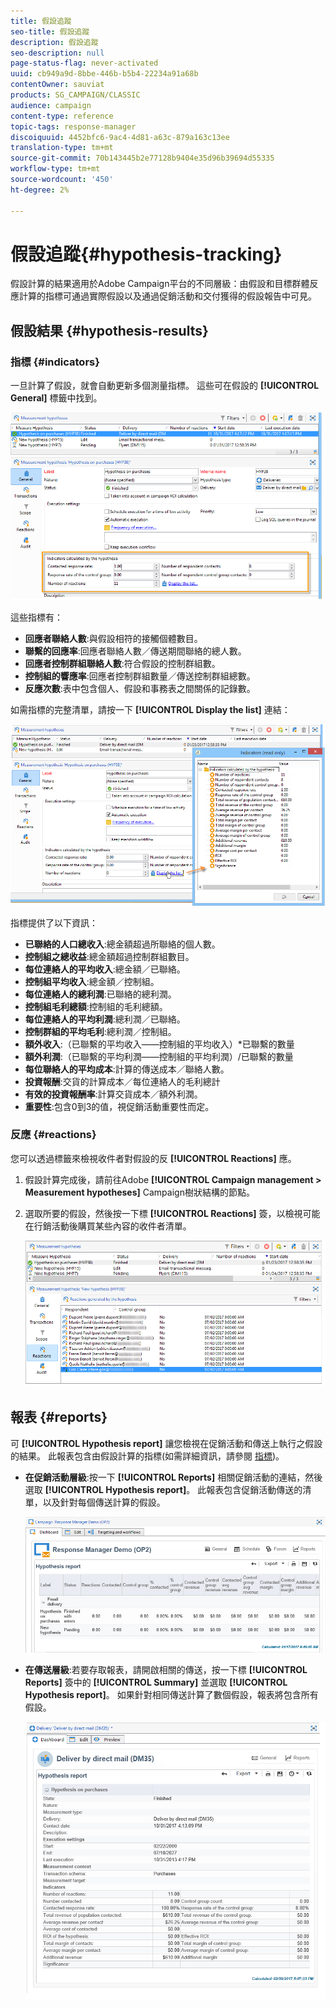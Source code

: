 ```yaml
---
title: 假設追蹤
seo-title: 假設追蹤
description: 假設追蹤
seo-description: null
page-status-flag: never-activated
uuid: cb949a9d-8bbe-446b-b5b4-22234a91a68b
contentOwner: sauviat
products: SG_CAMPAIGN/CLASSIC
audience: campaign
content-type: reference
topic-tags: response-manager
discoiquuid: 4452bfc6-9ac4-4d81-a63c-879a163c13ee
translation-type: tm+mt
source-git-commit: 70b143445b2e77128b9404e35d96b39694d55335
workflow-type: tm+mt
source-wordcount: '450'
ht-degree: 2%

---
```



# 假設追蹤{#hypothesis-tracking}

假設計算的結果適用於Adobe Campaign平台的不同層級：由假設和目標群體反應計算的指標可通過實際假設以及通過促銷活動和交付獲得的假設報告中可見。

## 假設結果 {#hypothesis-results}

### 指標 {#indicators}

一旦計算了假設，就會自動更新多個測量指標。 這些可在假設的 **[!UICONTROL General]** 標籤中找到。

![](assets/response_hypothesis_delivery_example_010.png)

這些指標有：

* **回應者聯絡人數**:與假設相符的接觸個體數目。
* **聯繫的回應率**:回應者聯絡人數／傳送期間聯絡的總人數。
* **回應者控制群組聯絡人數**:符合假設的控制群組數。
* **控制組的響應率**:回應者控制群組數量／傳送控制群組總數。
* **反應次數**:表中包含個人、假設和事務表之間關係的記錄數。

如需指標的完整清單，請按一下 **[!UICONTROL Display the list]** 連結：

![](assets/response_hypothesis_indicators_002.png)

指標提供了以下資訊：

* **已聯絡的人口總收入**:總金額超過所聯絡的個人數。
* **控制組之總收益**:總金額超過控制群組數目。
* **每位連絡人的平均收入**:總金額／已聯絡。
* **控制組平均收入**:總金額／控制組。
* **每位連絡人的總利潤**:已聯絡的總利潤。
* **控制組毛利總額**:控制組的毛利總額。
* **每位連絡人的平均利潤**:總利潤／已聯絡。
* **控制群組的平均毛利**:總利潤／控制組。
* **額外收入**:（已聯繫的平均收入——控制組的平均收入）*已聯繫的數量
* **額外利潤**:（已聯繫的平均利潤——控制組的平均利潤）/已聯繫的數量
* **每位聯絡人的平均成本**:計算的傳送成本／聯絡人數。
* **投資報酬**:交貨的計算成本／每位連絡人的毛利總計
* **有效的投資報酬率**:計算交貨成本／額外利潤。
* **重要性**:包含0到3的值，視促銷活動重要性而定。

### 反應 {#reactions}

您可以透過標籤來檢視收件者對假設的反 **[!UICONTROL Reactions]** 應。

1. 假設計算完成後，請前往Adobe **[!UICONTROL Campaign management > Measurement hypotheses]** Campaign樹狀結構的節點。
1. 選取所要的假設，然後按一下標 **[!UICONTROL Reactions]** 簽，以檢視可能在行銷活動後購買某些內容的收件者清單。

   ![](assets/response_hypothesis_reactions_001.png)

## 報表 {#reports}

可 **[!UICONTROL Hypothesis report]** 讓您檢視在促銷活動和傳送上執行之假設的結果。 此報表包含由假設計算的指標(如需詳細資訊，請參閱 [指標](#indicators))。

* **在促銷活動層級**:按一下 **[!UICONTROL Reports]** 相關促銷活動的連結，然後選取 **[!UICONTROL Hypothesis report]**。 此報表包含促銷活動傳送的清單，以及針對每個傳送計算的假設。

   ![](assets/response_hypothesis_campaign_report_001.png)

* **在傳送層級**:若要存取報表，請開啟相關的傳送，按一下標 **[!UICONTROL Reports]** 簽中的 **[!UICONTROL Summary]** 並選取 **[!UICONTROL Hypothesis report]**。 如果針對相同傳送計算了數個假設，報表將包含所有假設。

   ![](assets/response_hypothesis_delivery_report_001.png)
